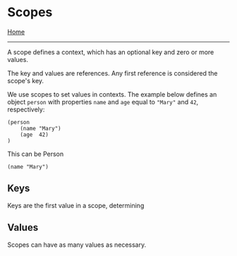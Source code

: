 # Scopes

[Home](../README.md)

---

A scope defines a context, which has an optional key and zero or more values.

The key and values are references. Any first reference is considered the scope's key.

We use scopes to set values in contexts. The example below defines an object `person` with properties `name` and `age` equal to `"Mary"` and `42`, respectively:

```
(person
    (name "Mary")
    (age  42)
)
```



This can be Person


```
(name "Mary")
```



## Keys

Keys are the first value in a scope, determining


## Values

Scopes can have as many values as necessary.
